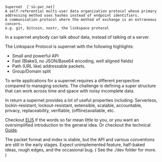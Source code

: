 ```definition
Supernet  [ˈsü-pərˌnet]
A self-referential multi-user data organization protocol whose primary
addressing method uses hashes instead of endpoint identifiers.
A communication protocol where the method of exchange is an extraneous concern.
e.g. git, bitcoin, nostr, the linkspace protocol
```

In a supernet anybody can talk _about_ data, instead of talking _at_ a server.

The Linkspace Protocol is supernet with the following highlights:

- Small and powerful API
- Fast (Blake3, no JSON/Base64 encoding, well aligned fields)
- Path (URL like) addressable packets.
- Group/Domain split

To write applications for a supernet requires a different perspective compared to managing sockets.
The challenge is defining a super structure that can work across time and space with noisy incomplete data.

In return a supernet provides a lot of useful properties including:
Serverless, lockin-resistant, lockout-resistant, extensible, scalable, accountable, privacy, replaceability, verifiable, (offline)available, etc.

Checkout [ELI5](./eli5.html) if the words so far mean little to you, or you want an oversimplified introduction to the general idea.
Or checkout the technical [Guide](./docs/guide/index.html). 

The packet format and index is stable, but the API and various conventions are still in the early stages.
Expect unimplemented feature, half-baked ideas, rough edges, and the occasional bug. ( See the ./dev folder for more. )
